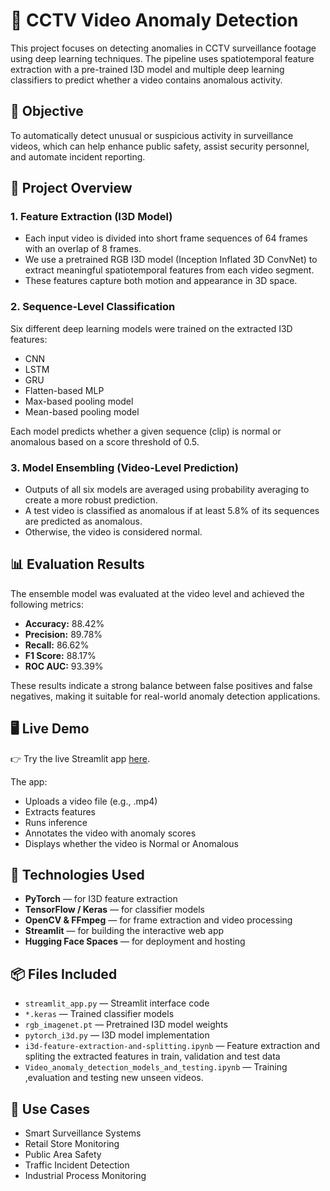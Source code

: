 # 🚨 CCTV Video Anomaly Detection

This project focuses on detecting anomalies in CCTV surveillance footage using deep learning techniques. The pipeline uses spatiotemporal feature extraction with a pre-trained I3D model and multiple deep learning classifiers to predict whether a video contains anomalous activity.

## 🎯 Objective

To automatically detect unusual or suspicious activity in surveillance videos, which can help enhance public safety, assist security personnel, and automate incident reporting.

## 📁 Project Overview

### 1. Feature Extraction (I3D Model)

* Each input video is divided into short frame sequences of 64 frames with an overlap of 8 frames.
* We use a pretrained RGB I3D model (Inception Inflated 3D ConvNet) to extract meaningful spatiotemporal features from each video segment.
* These features capture both motion and appearance in 3D space.

### 2. Sequence-Level Classification

Six different deep learning models were trained on the extracted I3D features:

* CNN
* LSTM
* GRU
* Flatten-based MLP
* Max-based pooling model
* Mean-based pooling model

Each model predicts whether a given sequence (clip) is normal or anomalous based on a score threshold of 0.5.

### 3. Model Ensembling (Video-Level Prediction)

* Outputs of all six models are averaged using probability averaging to create a more robust prediction.
* A test video is classified as anomalous if at least 5.8% of its sequences are predicted as anomalous.
* Otherwise, the video is considered normal.

## 📊 Evaluation Results

The ensemble model was evaluated at the video level and achieved the following metrics:

* **Accuracy:** 88.42%
* **Precision:** 89.78%
* **Recall:** 86.62%
* **F1 Score:** 88.17%
* **ROC AUC:** 93.39%

These results indicate a strong balance between false positives and false negatives, making it suitable for real-world anomaly detection applications.

## 🖥️ Live Demo

👉 Try the live Streamlit app [here](https://huggingface.co/spaces/Aditya9552/CCTV_Video_anomaly_detection).

The app:

* Uploads a video file (e.g., .mp4)
* Extracts features
* Runs inference
* Annotates the video with anomaly scores
* Displays whether the video is Normal or Anomalous

## 🧠 Technologies Used

* **PyTorch** — for I3D feature extraction
* **TensorFlow / Keras** — for classifier models
* **OpenCV & FFmpeg** — for frame extraction and video processing
* **Streamlit** — for building the interactive web app
* **Hugging Face Spaces** — for deployment and hosting

## 📦 Files Included

* `streamlit_app.py` — Streamlit interface code
* `*.keras` — Trained classifier models
* `rgb_imagenet.pt` — Pretrained I3D model weights
* `pytorch_i3d.py` — I3D model implementation
* `i3d-feature-extraction-and-splitting.ipynb` — Feature extraction and spliting the extracted features in train, validation and test data
* `Video_anomaly_detection_models_and_testing.ipynb` — Training ,evaluation and testing new unseen videos.

## 🧩 Use Cases

* Smart Surveillance Systems
* Retail Store Monitoring
* Public Area Safety
* Traffic Incident Detection
* Industrial Process Monitoring
